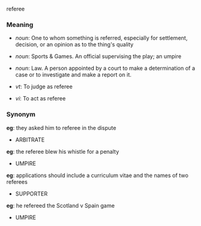 referee
### Meaning
+ _noun_: One to whom something is referred, especially for settlement, decision, or an opinion as to the thing's quality
+ _noun_: Sports & Games. An official supervising the play; an umpire
+ _noun_: Law. A person appointed by a court to make a determination of a case or to investigate and make a report on it.

+ _vt_: To judge as referee
+ _vi_: To act as referee

### Synonym

__eg__: they asked him to referee in the dispute

+ ARBITRATE

__eg__: the referee blew his whistle for a penalty

+ UMPIRE

__eg__: applications should include a curriculum vitae and the names of two referees

+ SUPPORTER

__eg__: he refereed the Scotland v Spain game

+ UMPIRE


